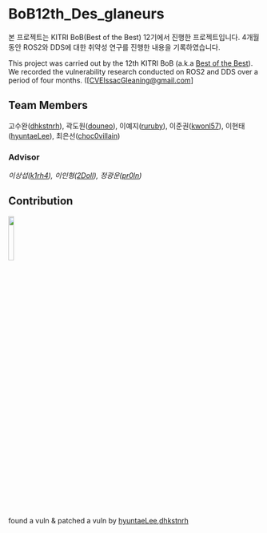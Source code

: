 # BoB12th_Des_glaneurs

본 프로젝트는 KITRI BoB(Best of the Best) 12기에서 진행한 프로젝트입니다.
4개월 동안 ROS2와 DDS에 대한 취약성 연구를 진행한 내용을 기록하였습니다.

This project was carried out by the 12th KITRI BoB (a.k.a [Best of the Best](https://www.kitribob.kr/)).
We recorded the vulnerability research conducted on ROS2 and DDS over a period of four months.
([CVEIssacGleaning@gmail.com]


## Team Members

고수완([dhkstnrh](https://github.com/dhkstnrh)), 곽도원([douneo](https://github.com/douneo)), 이예지([ruruby](https://github.com/ruruby)), 이준권([kwonl57](https://github.com/kwonl57)), 이현태([hyuntaeLee](https://github.com/hyuntaeLee)), 최은선([choc0villain](https://github.com/choc0villain))


### Advisor
*이상섭([k1rh4](https://github.com/k1rh4)), 이인형([2Doll](https://github.com/2Doll)), 정광운([pr0ln](https://github.com/pr0ln))*


## Contribution
<a href="https://github.com/eProsima/Fast-DDS/commit/74b2a74ef339816b6fef448efa676042a339b2e3"><img src="https://avatars.githubusercontent.com/u/6390783?s=200&v=4" width="15%" />
</a>

found a vuln & patched a vuln by [hyuntaeLee](https://github.com/hyuntaeLee),[dhkstnrh](https://github.com/dhkstnrh)
